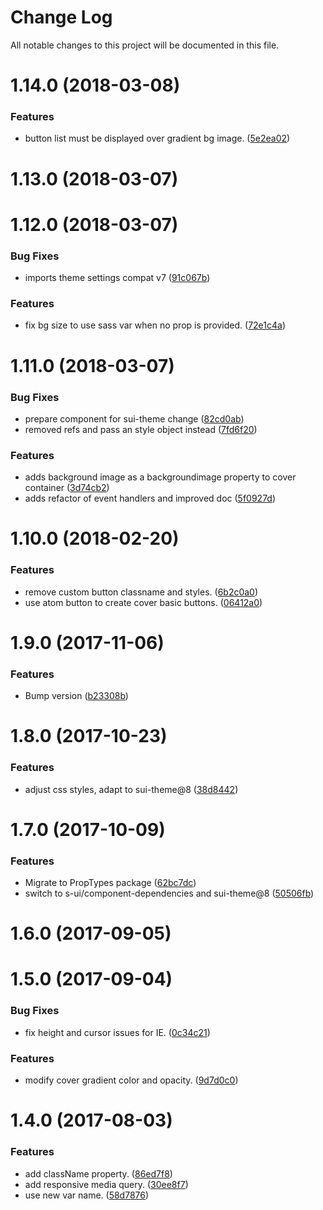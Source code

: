 # Change Log

All notable changes to this project will be documented in this file.

<a name="1.14.0"></a>
# 1.14.0 (2018-03-08)


### Features

* button list must be displayed over gradient bg image. ([5e2ea02](https://github.com/SUI-Components/sui-components/commit/5e2ea02))



<a name="1.13.0"></a>
# 1.13.0 (2018-03-07)



<a name="1.12.0"></a>
# 1.12.0 (2018-03-07)


### Bug Fixes

* imports theme settings compat v7 ([91c067b](https://github.com/SUI-Components/sui-components/commit/91c067b))


### Features

* fix bg size to use sass var when no prop is provided. ([72e1c4a](https://github.com/SUI-Components/sui-components/commit/72e1c4a))



<a name="1.11.0"></a>
# 1.11.0 (2018-03-07)


### Bug Fixes

* prepare component for sui-theme change ([82cd0ab](https://github.com/SUI-Components/sui-components/commit/82cd0ab))
* removed refs and pass an style object instead ([7fd6f20](https://github.com/SUI-Components/sui-components/commit/7fd6f20))


### Features

* adds background image as a backgroundimage property to cover container ([3d74cb2](https://github.com/SUI-Components/sui-components/commit/3d74cb2))
* adds refactor of event handlers and improved doc ([5f0927d](https://github.com/SUI-Components/sui-components/commit/5f0927d))



<a name="1.10.0"></a>
# 1.10.0 (2018-02-20)


### Features

* remove custom button classname and styles. ([6b2c0a0](https://github.com/SUI-Components/sui-components/commit/6b2c0a0))
* use atom button to create cover basic buttons. ([06412a0](https://github.com/SUI-Components/sui-components/commit/06412a0))



<a name="1.9.0"></a>
# 1.9.0 (2017-11-06)


### Features

* Bump version ([b23308b](https://github.com/SUI-Components/sui-components/commit/b23308b))



<a name="1.8.0"></a>
# 1.8.0 (2017-10-23)


### Features

* adjust css styles, adapt to sui-theme@8 ([38d8442](https://github.com/SUI-Components/sui-components/commit/38d8442))



<a name="1.7.0"></a>
# 1.7.0 (2017-10-09)


### Features

* Migrate to PropTypes package ([62bc7dc](https://github.com/SUI-Components/sui-components/commit/62bc7dc))
* switch to s-ui/component-dependencies and sui-theme@8 ([50506fb](https://github.com/SUI-Components/sui-components/commit/50506fb))



<a name="1.6.0"></a>
# 1.6.0 (2017-09-05)



<a name="1.5.0"></a>
# 1.5.0 (2017-09-04)


### Bug Fixes

* fix height and cursor issues for IE. ([0c34c21](https://github.com/SUI-Components/sui-components/commit/0c34c21))


### Features

* modify cover gradient color and opacity. ([9d7d0c0](https://github.com/SUI-Components/sui-components/commit/9d7d0c0))



<a name="1.4.0"></a>
# 1.4.0 (2017-08-03)


### Features

* add className property. ([86ed7f8](https://github.com/SUI-Components/sui-components/commit/86ed7f8))
* add responsive media query. ([30ee8f7](https://github.com/SUI-Components/sui-components/commit/30ee8f7))
* use new var name. ([58d7876](https://github.com/SUI-Components/sui-components/commit/58d7876))



